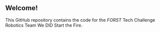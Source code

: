 ## Welcome!
This GitHub repository contains the code for the *FORST* Tech Challenge Robotics Team We DID Start the Fire.
